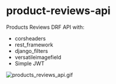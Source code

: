 # product-reviews-api

Products Reviews DRF API with:

- corsheaders
- rest_framework
- django_filters
- versatileimagefield
- Simple JWT




![products_reviews_api.gif](https://github.com/https://github.com/IT-Support-L2/product-reviews-api/blob/master/products_reviews_api.gif)
